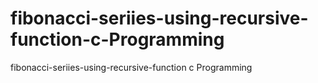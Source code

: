 # fibonacci-seriies-using-recursive-function-c-Programming
fibonacci-seriies-using-recursive-function c Programming
